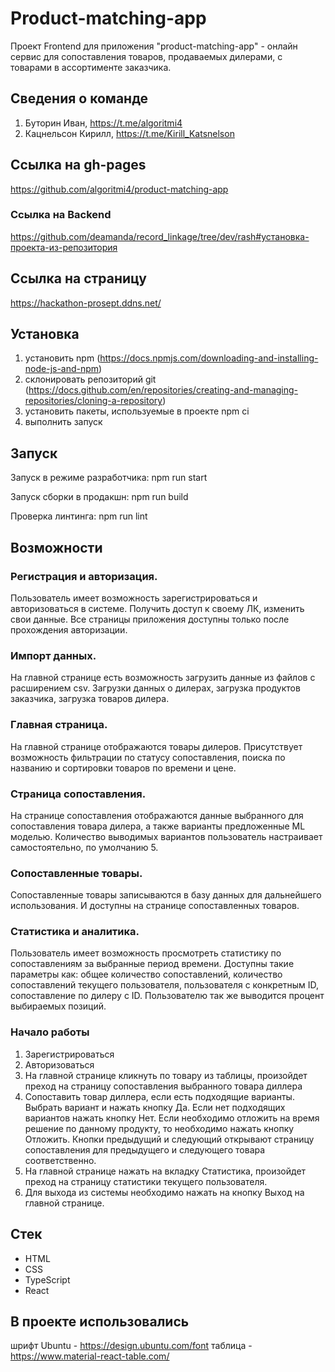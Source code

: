 # Product-matching-app

Проект Frontend для приложения "product-matching-app" - онлайн сервис для сопоставления товаров, продаваемых дилерами, с товарами в ассортименте заказчика.

## Сведения о команде

1. Буторин Иван, https://t.me/algoritmi4
2. Кацнельсон Кирилл, https://t.me/Kirill_Katsnelson

## Ссылка на gh-pages

https://github.com/algoritmi4/product-matching-app

### Ссылка на Backend

https://github.com/deamanda/record_linkage/tree/dev/rash#установка-проекта-из-репозитория

## Ссылка на страницу

https://hackathon-prosept.ddns.net/

## Установка

1. установить npm (https://docs.npmjs.com/downloading-and-installing-node-js-and-npm)
2. склонировать репозиторий git (https://docs.github.com/en/repositories/creating-and-managing-repositories/cloning-a-repository)
3. установить пакеты, используемые в проекте npm ci
4. выполнить запуск

## Запуск

Запуск в режиме разработчика: npm run start

Запуск сборки в продакшн: npm run build

Проверка линтинга: npm run lint

## Возможности

### Регистрация и авторизация.

Пользователь имеет возможность зарегистрироваться и авторизоваться в системе. Получить доступ к своему ЛК, изменить свои данные.
Все страницы приложения доступны только после прохождения авторизации.

### Импорт данных.

На главной странице есть возможность загрузить данные из файлов с расширением csv. Загрузки данных о дилерах, загрузка продуктов заказчика, загрузка товаров дилера.

### Главная страница.

На главной странице отображаются товары дилеров. Присутствует возможность фильтрации по статусу сопоставления, поиска по названию и сортировки товаров по времени и цене.

### Страница сопоставления.

На странице сопоставления отображаются данные выбранного для сопоставления товара дилера, а также варианты предложенные ML моделью. Количество выводимых вариантов пользователь настраивает самостоятельно, по умолчанию 5.

### Сопоставленные товары.

Сопоставленные товары записываются в базу данных для дальнейшего использования. И доступны на странице сопоставленных товаров.

### Статистика и аналитика.

Пользователь имеет возможность просмотреть статистику по сопоставлениям за выбранные период времени. Доступны такие параметры как: общее количество сопоставлений, количество сопоставлений текущего пользователя, пользователя с конкретным ID, сопоставление по дилеру с ID. Пользователю так же выводится процент выбираемых позиций.

### Начало работы

1. Зарегистрироваться
2. Авторизоваться
3. На главной странице кликнуть по товару из таблицы, произойдет преход на страницу сопоставления выбранного товара диллера
4. Сопоставить товар диллера, если есть подходящие варианты. Выбрать вариант и нажать кнопку Да. Если нет подходящих вариантов нажать кнопку Нет. Если необходимо отложить на время решение по данному продукту, то необходимо нажать кнопку Отложить.
   Кнопки предыдущий и следующий открывают страницу сопоставления для предыдущего и следующего товара соответственно.
5. На главной странице нажать на вкладку Статистика, произойдет преход на страницу статистики текущего пользователя.
6. Для выхода из системы необходимо нажать на кнопку Выход на главной странице.

## Стек

- HTML
- CSS
- TypeScript
- React

## В проекте использовались

шрифт Ubuntu - https://design.ubuntu.com/font
таблица - https://www.material-react-table.com/
